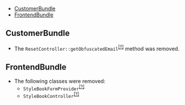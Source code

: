 - [CustomerBundle](#customerbundle)
- [FrontendBundle](#frontendbundle)

CustomerBundle
--------------
* The `ResetController::getObfuscatedEmail`<sup>[[?]](https://github.com/oroinc/customer-portal/tree/3.0.0-rc/src/Oro/Bundle/CustomerBundle/Controller/Frontend/ResetController.php#L139 "Oro\Bundle\CustomerBundle\Controller\Frontend\ResetController::getObfuscatedEmail")</sup> method was removed.

FrontendBundle
--------------
* The following classes were removed:
   - `StyleBookFormProvider`<sup>[[?]](https://github.com/oroinc/customer-portal/tree/3.0.0-rc/src/Oro/Bundle/FrontendBundle/Layout/DataProvider/StyleBookFormProvider.php#L16 "Oro\Bundle\FrontendBundle\Layout\DataProvider\StyleBookFormProvider")</sup>
   - `StyleBookController`<sup>[[?]](https://github.com/oroinc/customer-portal/tree/3.0.0-rc/src/Oro/Bundle/FrontendBundle/Controller/StyleBookController.php#L10 "Oro\Bundle\FrontendBundle\Controller\StyleBookController")</sup>

